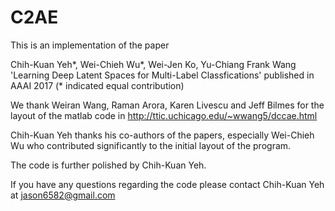 # C2AE

This is an implementation of the paper 

Chih-Kuan Yeh*, Wei-Chieh Wu*, Wei-Jen Ko, Yu-Chiang Frank Wang 'Learning Deep Latent Spaces for Multi-Label Classfications' published in AAAI 2017 (* indicated equal contribution)

We thank Weiran Wang, Raman Arora, Karen Livescu and Jeff Bilmes for the layout of the matlab code in http://ttic.uchicago.edu/~wwang5/dccae.html

Chih-Kuan Yeh thanks his co-authors of the papers, especially Wei-Chieh Wu who contributed significantly to the initial layout of the program. 

The code is further polished by Chih-Kuan Yeh.

If you have any questions regarding the code please contact Chih-Kuan Yeh at jason6582@gmail.com